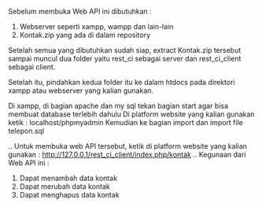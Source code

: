 Sebelum membuka Web API ini dibutuhkan :

1. Webserver seperti xampp, wampp dan lain-lain
2. Kontak.zip yang ada di dalam repository

Setelah semua yang dibutuhkan sudah siap, extract Kontak.zip tersebut 
sampai muncul dua folder yaitu rest_ci sebagai server dan rest_ci_client sebagai client.

Setelah itu, pindahkan kedua folder itu ke dalam htdocs pada direktori xampp atau webserver yang kalian gunakan.

Di xampp, di bagian apache dan my sql tekan bagian start agar bisa membuat database terlebih dahulu
Di platform website yang kalian gunakan ketik : localhost/phpmyadmin
Kemudian ke bagian import dan import file telepon.sql

..
Untuk membuka web API tersebut, ketik di platform website yang kalian gunakan :
http://127.0.0.1/rest_ci_client/index.php/kontak
..
Kegunaan dari Web API ini :

1. Dapat menambah data kontak
2. Dapat merubah data kontak
3. Dapat menghapus data kontak
